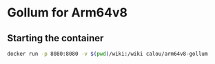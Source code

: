 # Gollum for Arm64v8

## Starting the container

``` bash
docker run -p 8080:8080 -v $(pwd)/wiki:/wiki calou/arm64v8-gollum
```
